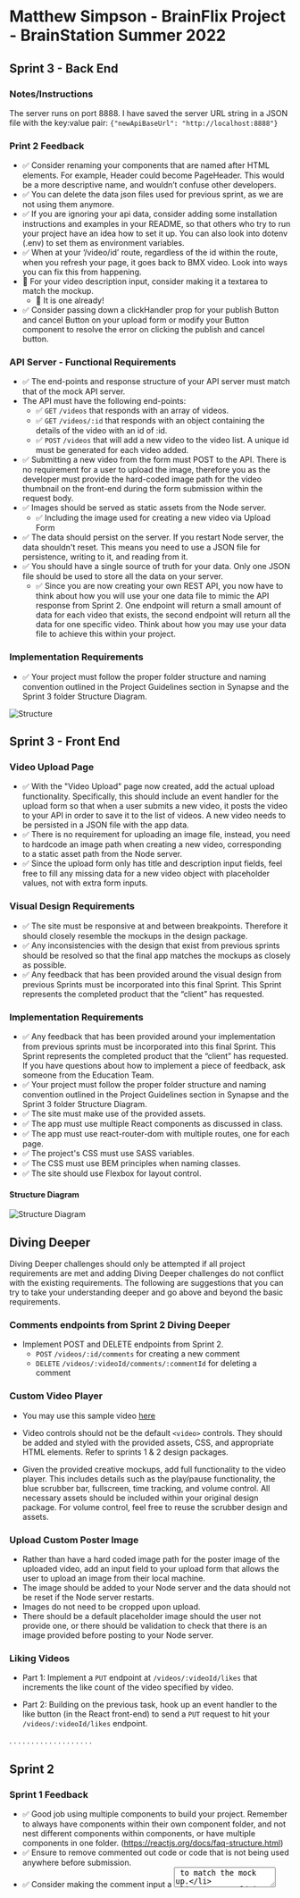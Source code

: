 # Matthew Simpson - BrainFlix Project - BrainStation Summer 2022

## Sprint 3 - Back End

### Notes/Instructions

The server runs on port 8888. I have saved the server URL string in a JSON file with the key:value pair:
`{"newApiBaseUrl": "http://localhost:8888"}`

### Print 2 Feedback

- ✅ Consider renaming your components that are named after HTML elements. For example, Header could become PageHeader. This would be a more descriptive name, and wouldn’t confuse other developers.
- ✅ You can delete the data json files used for previous sprint, as we are not using them anymore.
- ✅ If you are ignoring your api data, consider adding some installation instructions and examples in your README, so that others who try to run your project have an idea how to set it up. You can also look into dotenv (.env) to set them as environment variables.
- ✅ When at your ‘/video/id’ route, regardless of the id within the route, when you refresh your page, it goes back to BMX video. Look into ways you can fix this from happening.
- 📝 For your video description input, consider making it a textarea to match the mockup.
  - 📝 It is one already!
- ✅ Consider passing down a clickHandler prop for your publish Button and cancel Button on your upload form or modify your Button component to resolve the error on clicking the publish and cancel button.

### API Server - Functional Requirements

- ✅ The end-points and response structure of your API server must match that of the mock API server.
- The API must have the following end-points:
  - ✅ `GET` `/videos` that responds with an array of videos.
  - ✅ `GET` `/videos/:id` that responds with an object containing the details of the video with an id of :id.
  - ✅ `POST` `/videos` that will add a new video to the video list. A unique id must be generated for each video added.
- ✅ Submitting a new video from the form must POST to the API. There is no requirement for a user to upload the image, therefore you as the developer must provide the hard-coded image path for the video thumbnail on the front-end during the form submission within the request body.
- ✅ Images should be served as static assets from the Node server.
  - ✅ Including the image used for creating a new video via Upload Form
- ✅ The data should persist on the server. If you restart Node server, the data shouldn't reset. This means you need to use a JSON file for persistence, writing to it, and reading from it.
- ✅ You should have a single source of truth for your data. Only one JSON file should be used to store all the data on your server.
  - ✅ Since you are now creating your own REST API, you now have to think about how you will use your one data file to mimic the API response from Sprint 2. One endpoint will return a small amount of data for each video that exists, the second endpoint will return all the data for one specific video. Think about how you may use your data file to achieve this within your project.

### Implementation Requirements

- ✅ Your project must follow the proper folder structure and naming convention outlined in the Project Guidelines section in Synapse and the Sprint 3 folder Structure Diagram.

![Structure](BrainFlix-S3-Structure.png)

## Sprint 3 - Front End

### Video Upload Page

- ✅ With the "Video Upload" page now created, add the actual upload functionality. Specifically, this should include an event handler for the upload form so that when a user submits a new video, it posts the video to your API in order to save it to the list of videos. A new video needs to be persisted in a JSON file with the app data.
- ✅ There is no requirement for uploading an image file, instead, you need to hardcode an image path when creating a new video, corresponding to a static asset path from the Node server.
- ✅ Since the upload form only has title and description input fields, feel free to fill any missing data for a new video object with placeholder values, not with extra form inputs.

### Visual Design Requirements

- ✅ The site must be responsive at and between breakpoints. Therefore it should closely resemble the mockups in the design package.
- ✅ Any inconsistencies with the design that exist from previous sprints should be resolved so that the final app matches the mockups as closely as possible.
- ✅ Any feedback that has been provided around the visual design from previous Sprints must be incorporated into this final Sprint. This Sprint represents the completed product that the “client” has requested.

### Implementation Requirements

- ✅ Any feedback that has been provided around your implementation from previous sprints must be incorporated into this final Sprint. This Sprint represents the completed product that the “client” has requested. If you have questions about how to implement a piece of feedback, ask someone from the Education Team.
- ✅ Your project must follow the proper folder structure and naming convention outlined in the Project Guidelines section in Synapse and the Sprint 3 folder Structure Diagram.
- ✅ The site must make use of the provided assets.
- ✅ The app must use multiple React components as discussed in class.
- ✅ The app must use react-router-dom with multiple routes, one for each page.
- ✅ The project's CSS must use SASS variables.
- ✅ The CSS must use BEM principles when naming classes.
- ✅ The site should use Flexbox for layout control.

#### Structure Diagram

![Structure Diagram](BrainFlix-S3-Structure.png)

## Diving Deeper

Diving Deeper challenges should only be attempted if all project requirements are met and adding Diving Deeper challenges do not conflict with the existing requirements. The following are suggestions that you can try to take your understanding deeper and go above and beyond the basic requirements.

### Comments endpoints from Sprint 2 Diving Deeper

- Implement POST and DELETE endpoints from Sprint 2.
  - `POST` `/videos/:id/comments` for creating a new comment
  - `DELETE` `/videos/:videoId/comments/:commentId` for deleting a comment

### Custom Video Player

- You may use this sample video [here](https://api.brainstation.io/content/link/1peqEgETfFfse7GYQBod138cq5E4fBeL2)

- Video controls should not be the default `<video>` controls. They should be added and styled with the provided assets, CSS, and appropriate HTML elements. Refer to sprints 1 & 2 design packages.

- Given the provided creative mockups, add full functionality to the video player. This includes details such as the play/pause functionality, the blue scrubber bar, fullscreen, time tracking, and volume control. All necessary assets should be included within your original design package. For volume control, feel free to reuse the scrubber design and assets.

### Upload Custom Poster Image

- Rather than have a hard coded image path for the poster image of the uploaded video, add an input field to your upload form that allows the user to upload an image from their local machine.
- The image should be added to your Node server and the data should not be reset if the Node server restarts.
- Images do not need to be cropped upon upload.
- There should be a default placeholder image should the user not provide one, or there should be validation to check that there is an image provided before posting to your Node server.

### Liking Videos

- Part 1: Implement a `PUT` endpoint at `/videos/:videoId/likes` that increments the like count of the video specified by video.

- Part 2: Building on the previous task, hook up an event handler to the like button (in the React front-end) to send a `PUT` request to hit your `/videos/:videoId/likes` endpoint.

.
.
.
.
.
.
.
.
.
.
.
.
.
.
.
.
.
.
.

## Sprint 2

### Sprint 1 Feedback

- ✅ Good job using multiple components to build your project. Remember to always have components within their own component folder, and not nest different components within components, or have multiple components in one folder. (https://reactjs.org/docs/faq-structure.html)
- ✅ Ensure to remove commented out code or code that is not being used anywhere before submission.
- ✅ Consider making the comment input a <textarea> to match the mock up.
- ✅ You can link your BrainFlix logo to homepage.
- ✅ In your scss files, consider removing @use of any partials you're not actually using in a particular scss file
- Consider removing the bottom border of the comments section (the border bottom of last comment) on desktop size to match the mockup.`
- ✅ On desktop size, there is a grey border between the left and right section under the hero video. Make sure your site looks as close to the mockups as possible
- 📝 When naming variables, consider what the variable represents rather than descriptives for best practice. (i.e. don't use 'BrainFlix-PrimaryBlue', instead consider 'button-color' etc) - Consider using kebab-case for your scss variables consistently.
  - 📝 Feedback recevied, but not impliemented for this project.
- ✅ Consider giving your comment input box a background color that matches the mock up, as well as your search input box on the header.
- ✅ Try to increase the font weight of the video title to match the mockup.
- ✅ Try to import in the direct component when you are using the import. Avoid importing in parent component and passing down as props. (eg. userimg, userimg). - Try to be consistent when naming variables using camelCase in js components. (eg. try to name as userImg instead of userimg).

### Functional Requirements

- ✅ Clicking the BrainFlix Logo must link back to the home page (the page with the default video - which will be the first video in the side-videos list).
- There must be 3 routes:
  - ✅ The `Home/Video Player` Page for displaying the details of a video.
  - ✅ The `Video Upload` Page.
  - ✅ A route that will load the video with the provided `video id` to be displayed using the `Video Player Page`.
- ✅ Clicking on a video in the “Next Video” list must go to the `Video Details` Page for the selected video via routing and display all the information for the video such as (likes, views, author, comments, etc).
- ✅ Clicking on the `“Upload”` button must link to the Video Upload Page.

### Visual Design Requirements

- ✅ The site must be responsive at and between breakpoints. It must closely resemble the mockups in the design package.

### Implementation Requirements

- ✅ Your project must follow the proper folder structure and naming convention outlined in the Project Guidelines section in Synapse and the Sprint 2 Folder Structure Diagram.
- ✅ The site must make use of the provided assets.
- ✅ The app must use react-router-dom with multiple routes, one for each page.
- ✅ The app must use multiple React components as discussed in class.
- ✅ The project's CSS must use SASS variables.
- ✅ The CSS must use BEM principles when naming classes.
- ✅ The site should use Flexbox for layout control.

### Main Video Page

- ✅ Home Page and Video Details Page should use the same Page Component, and use two separate routes, one for home and the other for a selected video. Think of a unique property of a video object that you could incorporate into your route definition.
  - ✅ For the Home Page, the video that should be displayed is the first video within the array of videos.
  - ✅ For the Video Details Page, the video that should be displayed is the selected video within the array of videos.
- ✅ You must use the useEffect hook as well as the useParams hook from react-router to determine when to update the main-video data.
- ✅ Clicking on a video thumb in the side-videos section should update the URL. Do not use a click handler to update state for this scenario. This means you need to refactor Sprint 1 functionality to utilize the React Router for this Sprint.

### Video Upload Page

- ✅ The Video Upload Page must match the provided mockup. Upload functionality is not required for this sprint.
- ✅ After form submission, it should notify about “upload” and redirect to a home page with the default video selected.

### Video API

- ✅ ata displayed in the app must be retrieved from the provided mock API using axios.
- ✅ The site must use the provided API to retrieve the video links and video details.
- ✅ The site must use the comments provided with the video details response.
- ✅ All data for videos and comments must come from the provided mock API.

### Diving Deeper / Posting Comments

To add another layer of functionality to the site, try adding the ability to post and delete comments. Regarding the technical implementation, the following requirements should be met:

- When posting a comment, ensure that the page does not refresh.
- You must POST a comment to the API.
- If successful in posting the comment, render the new comment by sending a new request for the "Main Video" data.
- After deleting a comment using the API endpoint, your comment section should update without refreshing the browser.

## Sprint 1

### Project Overview

You have been approached by an entrepreneur to build out a prototype for a new video streaming platform called BrainFlix. The entrepreneur has meetings lined up for funding with several VCs and needs the prototype built within the next three weeks. BrainFlix’s Creative Director has provided you with a package and mockup of how they envision the final product. There is also a separate team that is currently working on a backend API needed to integrate with the front-end, but for the time being the static components need to be put together.

It will be your job to create a functioning and responsive app prototype from the project designs provided.

To submit this deliverable, ensure you merge your develop branch with the main branch. In addition, create a text document with a link to your GitHub repository and upload to Synapse before the submission deadline.

### Functional Requirements

- ✅ The ”Next Video” sidebar must not contain the current video being displayed.
- ✅ Components should render using dynamic data, not hardcoded HTML (eg. comments, current video, and video-list sections).
- ✅ Side Videos should be clickable and upon selecting a video you should update the Main Video section to display the details and comments of a new video. Think of which React concept you could use to update the UI based on user interaction.

### Visual Design Requirements

- ✅ The site must be responsive at and between breakpoints, and should closely resemble the mockups in the design package.

### Implementation Requirements

- ✅ Your project must follow the proper folder structure and naming convention outlined in the Project Guidelines section in Synapse and the Sprint 1 Folder Structure Diagram.
- ✅ The site must make use of the provided assets.
- ✅ The site must be composed of multiple React components.
- ✅ The site must use the `<video>` tag for the video player.
- ✅ Although the `<video>` tag will not be functional for this sprint, all visual elements of the video player must exist on the deliverable without functionality.
  - ➡API data is in place for video playback to function, and commented out.
- ✅ Use the poster attribute to have the video player resemble the mockup.
- ✅ Video controls should be the default `<video>` controls. Don’t worry if the default styling doesn’t match the mockups, re-styling them will be part of the later sprint.
- ✅ Using both of the data files provided from the assets, you must use state to hold the data and pass it down as props to generate side-videos and main-video content including comments.
- ✅ The data files provided are meant to mimic a REST API response, where one endpoint will return a small amount of data for each video that exists, the second endpoint will return all the data for one specific video. Think about how you may use the data files provided to achieve this within your project.
- ✅ The main-video should be included in the side-videos array held in state (with the same object keys as other side-video objects) and filtered out of the side-videos section programmatically when rendering the component.
- ✅ The main-video object, with extended properties, should be held in a separate portion of state
- ✅ The comments-section form doesn’t need to be functional. You don’t need to be able to post new comments for this Sprint, but the comments still need to be rendered dynamically (data coming from comments property of the main-video object stored in state).
- ✅ You must use SASS for your styling and take advantage of SASS variables, plus any other SASS features that can help improve your code.
- ✅ Class naming for your styling must use BEM.
- ✅ Layout of the site must use Flexbox.

### Diving Deeper Dynamic Timestamp

- ✅ To add a more refined feel to the site, let's update the timestamp in the comments section and video details to reflect when it was posted in a more human-readable format. Using YouTube as an example, a recently posted comment might display the time posted as "10 minutes ago" or "3 days ago". Apply this type of timestamp to your data without hardcoding the actual message.
  - There are two utility functions.
    - `formatDate` will return the date in the specific MM/DD/YYYY format.
    - `readableDate` returns a string relative to `Date.now()`
